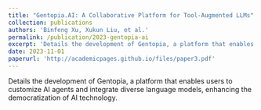 ```yaml
---
title: "Gentopia.AI: A Collaborative Platform for Tool-Augmented LLMs"
collection: publications
authors: 'Binfeng Xu, Xukun Liu, et al.'
permalink: /publication/2023-gentopia-ai
excerpt: 'Details the development of Gentopia, a platform that enables users to customize AI agents and integrate diverse language models, enhancing the democratization of AI technology.'
date: 2023-11-01
paperurl: 'http://academicpages.github.io/files/paper3.pdf'
---
```

Details the development of Gentopia, a platform that enables users to customize AI agents and integrate diverse language models, enhancing the democratization of AI technology.
